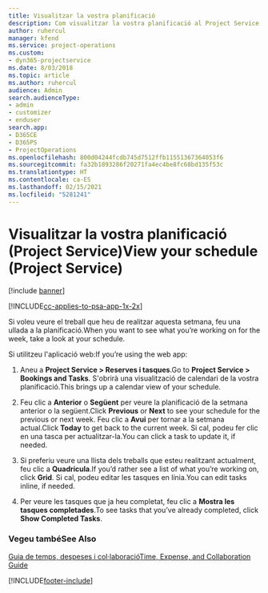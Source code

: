 ```yaml
---
title: Visualitzar la vostra planificació
description: Com visualitzar la vostra planificació al Project Service
author: ruhercul
manager: kfend
ms.service: project-operations
ms.custom:
- dyn365-projectservice
ms.date: 8/03/2018
ms.topic: article
ms.author: ruhercul
audience: Admin
search.audienceType:
- admin
- customizer
- enduser
search.app:
- D365CE
- D365PS
- ProjectOperations
ms.openlocfilehash: 800d04244fcdb745d7512ffb11551367364053f6
ms.sourcegitcommit: fa32b1893286f20271fa4ec4be8fc68bd135f53c
ms.translationtype: HT
ms.contentlocale: ca-ES
ms.lasthandoff: 02/15/2021
ms.locfileid: "5281241"
---
```

# <a name="view-your-schedule-project-service"></a><span data-ttu-id="2d0bf-103">Visualitzar la vostra planificació (Project Service)</span><span class="sxs-lookup"><span data-stu-id="2d0bf-103">View your schedule (Project Service)</span></span>

[!include [banner](../includes/psa-now-project-operations.md)]

[!INCLUDE[cc-applies-to-psa-app-1x-2x](../includes/cc-applies-to-psa-app-1x-2x.md)]

<span data-ttu-id="2d0bf-104">Si voleu veure el treball que heu de realitzar aquesta setmana, feu una ullada a la planificació.</span><span class="sxs-lookup"><span data-stu-id="2d0bf-104">When you want to see what you’re working on for the week, take a look at your schedule.</span></span>  
  
 <span data-ttu-id="2d0bf-105">Si utilitzeu l'aplicació web:</span><span class="sxs-lookup"><span data-stu-id="2d0bf-105">If you’re using the web app:</span></span>  
  
1.  <span data-ttu-id="2d0bf-106">Aneu a **Project Service > Reserves i tasques**.</span><span class="sxs-lookup"><span data-stu-id="2d0bf-106">Go to **Project Service > Bookings and Tasks**.</span></span> <span data-ttu-id="2d0bf-107">S'obrirà una visualització de calendari de la vostra planificació.</span><span class="sxs-lookup"><span data-stu-id="2d0bf-107">This brings up a calendar view of your schedule.</span></span>  
  
2.  <span data-ttu-id="2d0bf-108">Feu clic a **Anterior** o **Següent** per veure la planificació de la setmana anterior o la següent.</span><span class="sxs-lookup"><span data-stu-id="2d0bf-108">Click **Previous** or **Next** to see your schedule for the previous or next week.</span></span> <span data-ttu-id="2d0bf-109">Feu clic a **Avui** per tornar a la setmana actual.</span><span class="sxs-lookup"><span data-stu-id="2d0bf-109">Click **Today** to get back to the current week.</span></span> <span data-ttu-id="2d0bf-110">Si cal, podeu fer clic en una tasca per actualitzar-la.</span><span class="sxs-lookup"><span data-stu-id="2d0bf-110">You can click a task to update it, if needed.</span></span>  
  
3.  <span data-ttu-id="2d0bf-111">Si preferiu veure una llista dels treballs que esteu realitzant actualment, feu clic a **Quadrícula**.</span><span class="sxs-lookup"><span data-stu-id="2d0bf-111">If you’d rather see a list of what you’re working on, click **Grid**.</span></span> <span data-ttu-id="2d0bf-112">Si cal, podeu editar les tasques en línia.</span><span class="sxs-lookup"><span data-stu-id="2d0bf-112">You can edit tasks inline, if needed.</span></span>  
  
4.  <span data-ttu-id="2d0bf-113">Per veure les tasques que ja heu completat, feu clic a **Mostra les tasques completades**.</span><span class="sxs-lookup"><span data-stu-id="2d0bf-113">To see tasks that you’ve already completed, click **Show Completed Tasks**.</span></span>  
  
### <a name="see-also"></a><span data-ttu-id="2d0bf-114">Vegeu també</span><span class="sxs-lookup"><span data-stu-id="2d0bf-114">See Also</span></span>  
 [<span data-ttu-id="2d0bf-115">Guia de temps, despeses i col·laboració</span><span class="sxs-lookup"><span data-stu-id="2d0bf-115">Time, Expense, and Collaboration Guide</span></span>](../psa/time-expense-collaboration-guide.md)


[!INCLUDE[footer-include](../includes/footer-banner.md)]
